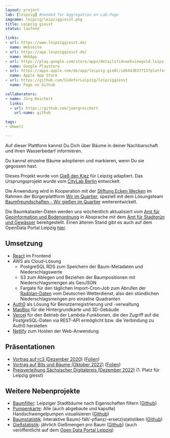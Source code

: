 ```yaml
---
layout: project
lab: [leipzig] #needed for Aggregation on Lab-Page
imgname: leipzig/leipziggiesst.png
title: Leipzig giesst
status: laufend

links:
- url: https://www.leipziggiesst.de/
  name: Webseite
- url: https://app.leipziggiesst.de/
  name: WebApp
- url: https://play.google.com/store/apps/details?id=webviewgold.leipziggiesst
  name: Google Playstore
- url: https://apps.apple.com/de/app/leipzig-gießt/id6443637713?platform=iphone
  name: Apple App Store
- url: https://github.com/CodeforLeipzig/leipziggiesst
  name: Page on Github

collaborators:
- name: Jörg Reichert
  links:
  - url: https://github.com/joergreichert
    url-name: github

tags:
- Umwelt

---
```


Auf dieser Plattform kannst Du Dich über Bäume in deiner Nachbarschaft und ihren Wasserbedarf informieren.


Du kannst einzelne Bäume adoptieren und markieren, wenn Du sie gegossen hast.

Dieses Projekt wurde von [Gieß den Kiez](https://www.giessdenkiez.de) für Leipzig adaptiert.
Das Ursprungsprojekt wurde vom [CityLab Berlin](https://www.citylab-berlin.org) entwickelt.

Die Anwendung wird in Kooperation mit der [Stiftung Ecken Wecken](https://stiftung-ecken-wecken.de) im Rahmen der Bürgerplattform [Wir im Quartier](https://stiftung-ecken-wecken.de/projekte/wir-im-quartier), speziell mit dem Lösungsteam [Baumfreundschaften - Wir gießen im Quartier](https://stiftung-ecken-wecken.de/projekte/wir-im-quartier/wiq-loesungsteams) weiterentwickelt.

Die Baumkataster-Daten werden uns wöchentlich aktualisiert vom [Amt für Geoinformation und Bodenordnung](https://www.leipzig.de/buergerservice-und-verwaltung/aemter-und-behoerdengaenge/behoerden-und-dienstleistungen/dienststelle/amt-fuer-geoinformation-und-bodenordnung-62/) in Absprache mit dem [Amt für Stadtgrün und Gewässer](https://www.leipzig.de/buergerservice-und-verwaltung/aemter-und-behoerdengaenge/behoerden-und-dienstleistungen/dienststelle/amt-fuer-stadtgruen-und-gewaesser-67/) bereitgestellt. Einen älteren Stand gibt es auch auf dem OpenData Portal Leipzig [hier](https://opendata.leipzig.de/dataset/strassenbaumkataster).

## Umsetzung
 * [React](https://reactjs.org) im Frontend
 * AWS als Cloud-Lösung
   * PostgreSQL RDS zum Speichern der Baum-Metadaten und Niederschlagswerte
   * S3 zum Ablegen und Beziehen der Baumpositionen mit Niederschlagsmengen als GeoJSON
   * Fargate für den täglichen Import-Cron-Job zum Abrufen der [Radolan-Daten](https://opendata.dwd.de/climate_environment/CDC/grids_germany/hourly/radolan/recent/asc/) vom Deutschen Wetterdienst, also den stündlichen Niederschlagsmengen pro einzelne Quadranten
 * [Auth0](https://auth0.com) als Lösung für Benutzerregistrierung und -verwaltung
 * [MapBox](https://www.mapbox.com) für die Hintergrundkarte und 3D-Gebäude
 * [Vercel](https://vercel.com) für den Betrieb der Lambda-Funktionen, die den Zugriff auf die PostgreSQL-Daten via REST-API ermöglicht bzw. die Verbindung zu Auth0 herstellen
 * [Netlify](https://www.netlify.com) zum Hosten der Web-Anwendung

## Präsentationen
 * [Vortrag auf rc3 (Dezember 2020)](https://media.ccc.de/v/rc3-2020-146-leipzig-giesst) ([Folien](https://www.slideshare.net/joergreichert/leipzig-giesst-dezember-2020))
 * [Vortrag auf Bits und Bäume (Oktober 2022)](https://media.ccc.de/v/bitsundbaeume-20060-gie-a-bit-more-the-bume) ([Folien](https://www.slideshare.net/joergreichert/gie-a-bit-more-the-bume))
 * [Preisverleihung Sächsischer Digitalpreis (Dezember 2022)](https://youtu.be/s4vCUnsS4dQ?t=25371) (1. Platz für Leipzig giesst)

## Weitere Nebenprojekte
 * [Baumfilter](https://codeforleipzig.github.io/giessdeibohm/): Leipziger Stadtbäume nach Eigenschaften filtern ([Github](https://github.com/CodeforLeipzig/giessdeibohm))
 * [Pumpenkarte](https://codeforleipzig.github.io/leipzig_auf_pump/): Alle (auch abgebaute und kaputte) Handschwengelpumpen visualisieren ([Github](https://github.com/CodeforLeipzig/leipzig_auf_pump))
 * [Baumstatistik](https://sannsie.carto.com/builder/ea1519a7-a58d-46a1-bd3a-286218c357d8/embed): Interaktive Baum(-fäll/-pflanz/-ersetz)statistiken ([Github](https://github.com/CodeforLeipzig/pumps-server#charts)) 
 * [Gießstatistik](https://joergreichert.github.io/gdk-opendata-plot/): jährlich Gießmengen pro Baum ([Github](https://github.com/joergreichert/gdk-opendata-plot)) (auch veröffentlicht auf dem [Open Data Portal Leipzig](https://opendata.leipzig.de/dataset/jahresstatistik-leipziggiesst-gegossene-liter))